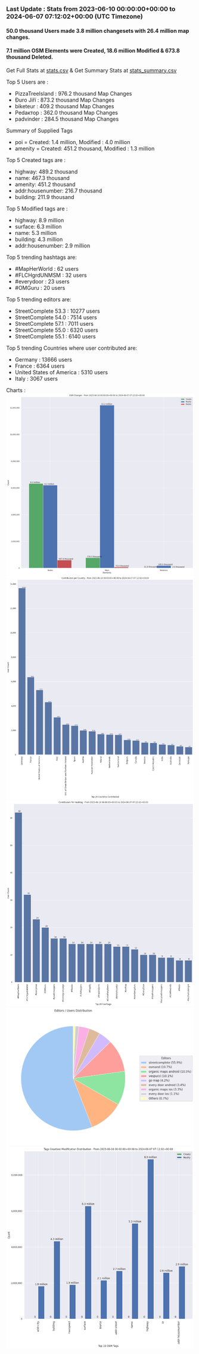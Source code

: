 ### Last Update : Stats from 2023-06-10 00:00:00+00:00 to 2024-06-07 07:12:02+00:00 (UTC Timezone)

#### 50.0 thousand Users made 3.8 million changesets with 26.4 million map changes.
#### 7.1 million OSM Elements were Created, 18.6 million Modified & 673.8 thousand Deleted.
Get Full Stats at [stats.csv](/stats/fieldmappers/Daily/stats.csv)
 & Get Summary Stats at [stats_summary.csv](/stats/fieldmappers/Daily/stats_summary.csv)

Top 5 Users are : 
- PizzaTreeIsland : 976.2 thousand Map Changes
- Đuro Jiří : 873.2 thousand Map Changes
- biketeur : 409.2 thousand Map Changes
- Реdактор : 362.0 thousand Map Changes
- padvinder : 284.5 thousand Map Changes

Summary of Supplied Tags
- poi = Created: 1.4 million, Modified : 4.0 million
- amenity = Created: 451.2 thousand, Modified : 1.3 million


Top 5 Created tags are :
- highway: 489.2 thousand
- name: 467.3 thousand
- amenity: 451.2 thousand
- addr:housenumber: 216.7 thousand
- building: 211.9 thousand


Top 5 Modified tags are :
- highway: 8.9 million
- surface: 6.3 million
- name: 5.3 million
- building: 4.3 million
- addr:housenumber: 2.9 million


Top 5 trending hashtags are:
- #MapHerWorld : 62 users
- #FLCHgrdUNMSM : 32 users
- #everydoor : 23 users
- #OMGuru : 20 users


Top 5 trending editors are:
- StreetComplete 53.3 : 10277 users
- StreetComplete 54.0 : 7514 users
- StreetComplete 57.1 : 7011 users
- StreetComplete 55.0 : 6320 users
- StreetComplete 55.1 : 6140 users


Top 5 trending Countries where user contributed are:
- Germany : 13666 users
- France : 6364 users
- United States of America : 5310 users
- Italy : 3067 users


 Charts : 
![Alt text](./stats_osm_changes.png) 
![Alt text](./stats_users_per_country.png) 
![Alt text](./stats_users_per_hashtag.png) 
![Alt text](./stats_editors_pie_chart.png) 
![Alt text](./stats_tags.png) 
